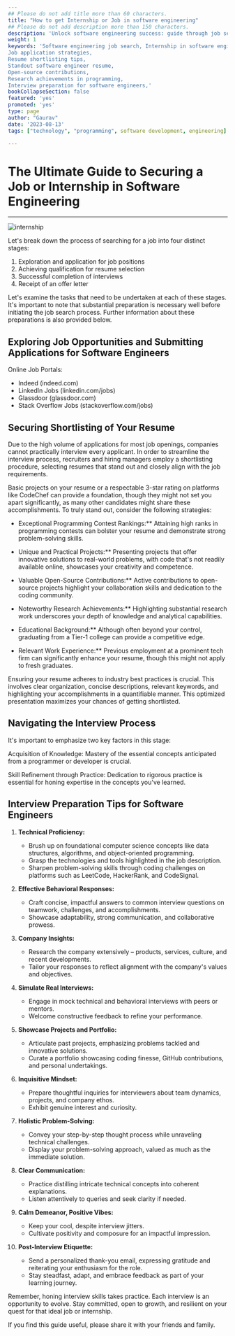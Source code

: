 ```yaml
---
## Please do not add title more than 60 characters.
title: "How to get Internship or Job in software engineering"
## Please do not add description more than 150 characters.
description: 'Unlock software engineering success: guide through job search, resume, interviews & offers. Stand out, excel & start your journey now!'
weight: 1
keywords: 'Software engineering job search, Internship in software engineering,
Job application strategies,
Resume shortlisting tips,
Standout software engineer resume,
Open-source contributions,
Research achievements in programming,
Interview preparation for software engineers,'
bookCollapseSection: false
featured: 'yes'
promoted: 'yes'
type: page
author: "Gaurav"
date: '2023-08-13'
tags: ["technology", "programming", software development, engineering]

---
```


<!-- {{< blockquote author="Ray Dalio" quote="Principles are ways of successfully dealing with reality to get what you want out of life." >}} -->

# The Ultimate Guide to Securing a Job or Internship in Software Engineering
---
![internship](../../../images/internship.webp)


Let's break down the process of searching for a job into four distinct stages:

1. Exploration and application for job positions
2. Achieving qualification for resume selection
3. Successful completion of interviews
4. Receipt of an offer letter

Let's examine the tasks that need to be undertaken at each of these stages. It's important to note that substantial preparation is necessary well before initiating the job search process. Further information about these preparations is also provided below.

## Exploring Job Opportunities and Submitting Applications for Software Engineers

Online Job Portals:

* Indeed (indeed.com)
* LinkedIn Jobs (linkedin.com/jobs)
* Glassdoor (glassdoor.com)
* Stack Overflow Jobs (stackoverflow.com/jobs)

## Securing Shortlisting of Your Resume

Due to the high volume of applications for most job openings, companies cannot practically interview every applicant. In order to streamline the interview process, recruiters and hiring managers employ a shortlisting procedure, selecting resumes that stand out and closely align with the job requirements.

Basic projects on your resume or a respectable 3-star rating on platforms like CodeChef can provide a foundation, though they might not set you apart significantly, as many other candidates might share these accomplishments. To truly stand out, consider the following strategies:

* Exceptional Programming Contest Rankings:**
   Attaining high ranks in programming contests can bolster your resume and demonstrate strong problem-solving skills.

* Unique and Practical Projects:**
   Presenting projects that offer innovative solutions to real-world problems, with code that's not readily available online, showcases your creativity and competence.

* Valuable Open-Source Contributions:**
   Active contributions to open-source projects highlight your collaboration skills and dedication to the coding community.

* Noteworthy Research Achievements:**
   Highlighting substantial research work underscores your depth of knowledge and analytical capabilities.

* Educational Background:**
   Although often beyond your control, graduating from a Tier-1 college can provide a competitive edge.

* Relevant Work Experience:**
   Previous employment at a prominent tech firm can significantly enhance your resume, though this might not apply to fresh graduates.

Ensuring your resume adheres to industry best practices is crucial. This involves clear organization, concise descriptions, relevant keywords, and highlighting your accomplishments in a quantifiable manner. This optimized presentation maximizes your chances of getting shortlisted.

## Navigating the Interview Process

It's important to emphasize two key factors in this stage:

Acquisition of Knowledge: Mastery of the essential concepts anticipated from a programmer or developer is crucial.

Skill Refinement through Practice: Dedication to rigorous practice is essential for honing expertise in the concepts you've learned.

## Interview Preparation Tips for Software Engineers

1. **Technical Proficiency:**
   - Brush up on foundational computer science concepts like data structures, algorithms, and object-oriented programming.
   - Grasp the technologies and tools highlighted in the job description.
   - Sharpen problem-solving skills through coding challenges on platforms such as LeetCode, HackerRank, and CodeSignal.

2. **Effective Behavioral Responses:**
   - Craft concise, impactful answers to common interview questions on teamwork, challenges, and accomplishments.
   - Showcase adaptability, strong communication, and collaborative prowess.

3. **Company Insights:**
   - Research the company extensively – products, services, culture, and recent developments.
   - Tailor your responses to reflect alignment with the company's values and objectives.

4. **Simulate Real Interviews:**
   - Engage in mock technical and behavioral interviews with peers or mentors.
   - Welcome constructive feedback to refine your performance.

5. **Showcase Projects and Portfolio:**
   - Articulate past projects, emphasizing problems tackled and innovative solutions.
   - Curate a portfolio showcasing coding finesse, GitHub contributions, and personal undertakings.

6. **Inquisitive Mindset:**
   - Prepare thoughtful inquiries for interviewers about team dynamics, projects, and company ethos.
   - Exhibit genuine interest and curiosity.

7. **Holistic Problem-Solving:**
   - Convey your step-by-step thought process while unraveling technical challenges.
   - Display your problem-solving approach, valued as much as the immediate solution.

8. **Clear Communication:**
   - Practice distilling intricate technical concepts into coherent explanations.
   - Listen attentively to queries and seek clarity if needed.

9. **Calm Demeanor, Positive Vibes:**
   - Keep your cool, despite interview jitters.
   - Cultivate positivity and composure for an impactful impression.

10. **Post-Interview Etiquette:**
    - Send a personalized thank-you email, expressing gratitude and reiterating your enthusiasm for the role.
    - Stay steadfast, adapt, and embrace feedback as part of your learning journey.

Remember, honing interview skills takes practice. Each interview is an opportunity to evolve. Stay committed, open to growth, and resilient on your quest for that ideal job or internship.


If you find this guide useful, please share it with your friends and family.
